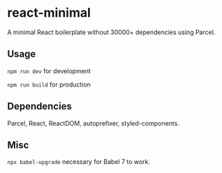 # react-minimal

A minimal React boilerplate without 30000+ dependencies using Parcel.

## Usage

```npm run dev``` for development

 ```npm run build``` for production

## Dependencies 

Parcel, React, ReactDOM, autoprefixer, styled-components.

## Misc 

```npx babel-upgrade``` necessary for Babel 7 to work.